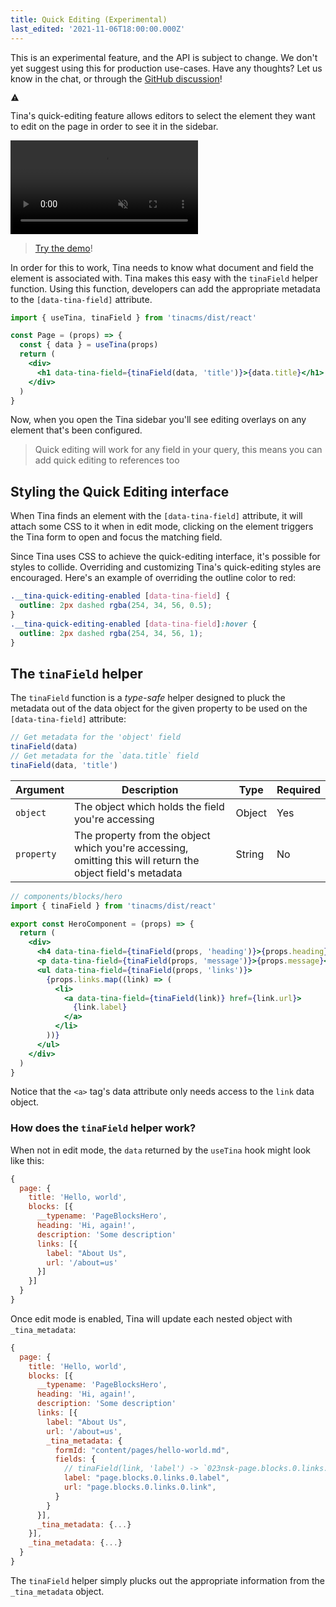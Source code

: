 ```yaml
---
title: Quick Editing (Experimental)
last_edited: '2021-11-06T18:00:00.000Z'
---
```


<div class="short-code-warning">
   <div>
      <p>This is an experimental feature, and the API is subject to change. We don't yet suggest using this for production use-cases. Have any thoughts? Let us know in the chat, or through the <a href="https://github.com/tinacms/tinacms/discussions/2250">GitHub discussion</a>!</p>
   </div>
   <svg stroke="currentColor" fill="currentColor" stroke-width="0" viewBox="0 0 512 512" height="1em" width="1em" xmlns="http://www.w3.org/2000/svg">
      <path d="M32 464h448L256 48 32 464zm248-64h-48v-48h48v48zm0-80h-48v-96h48v96z"></path>
   </svg>
</div>

Tina's quick-editing feature allows editors to select the element they want
to edit on the page in order to see it in the sidebar.

<video
className="video"
autoPlay="true"
loop
muted
playsInline><source
src="https://res.cloudinary.com/forestry-demo/video/upload/q_80,h_584/v1684344056/tina-io/docs/quick-edit-demo.mp4"
type="video/webm"
/><source
src="https://res.cloudinary.com/forestry-demo/video/upload/q_80,h_584/v1684344056/tina-io/docs/quick-edit-demo.mp4"
type="video/mp4"
/>
</video>

> [Try the demo](https://quick-edit-demo.vercel.app/admin#/~)!

In order for this to work, Tina needs to know what document and field the
element is associated with. Tina makes this easy with the `tinaField` helper
function. Using this function, developers can add the appropriate metadata
to the `[data-tina-field]` attribute.

```jsx
import { useTina, tinaField } from 'tinacms/dist/react'

const Page = (props) => {
  const { data } = useTina(props)
  return (
    <div>
      <h1 data-tina-field={tinaField(data, 'title')}>{data.title}</h1>
    </div>
  )
}
```

Now, when you open the Tina sidebar you'll see editing overlays on any element
that's been configured.

> Quick editing will work for any field in your query, this means you can add quick editing to references too

## Styling the Quick Editing interface

When Tina finds an element with the `[data-tina-field]` attribute, it will attach some CSS to it when in edit mode, clicking on the element triggers
the Tina form to open and focus the matching field.

Since Tina uses CSS to achieve the quick-editing interface, it's possible for styles to collide. Overriding and customizing Tina's
quick-editing styles are encouraged. Here's an example of overriding the outline color to red:

```css
.__tina-quick-editing-enabled [data-tina-field] {
  outline: 2px dashed rgba(254, 34, 56, 0.5);
}
.__tina-quick-editing-enabled [data-tina-field]:hover {
  outline: 2px dashed rgba(254, 34, 56, 1);
}
```

## The `tinaField` helper

The `tinaField` function is a _type-safe_ helper designed to pluck the metadata out of the data object for the given
property to be used on the `[data-tina-field]` attribute:

```js
// Get metadata for the 'object' field
tinaField(data)
// Get metadata for the `data.title` field
tinaField(data, 'title')
```

| Argument   | Description                                                                                                | Type   | Required |
| ---------- | ---------------------------------------------------------------------------------------------------------- | ------ | -------- |
| `object`   | The object which holds the field you're accessing                                                          | Object | Yes      |
| `property` | The property from the object which you're accessing, omitting this will return the object field's metadata | String | No       |

```jsx
// components/blocks/hero
import { tinaField } from 'tinacms/dist/react'

export const HeroComponent = (props) => {
  return (
    <div>
      <h4 data-tina-field={tinaField(props, 'heading')}>{props.heading}</h4>
      <p data-tina-field={tinaField(props, 'message')}>{props.message}</p>
      <ul data-tina-field={tinaField(props, 'links')}>
        {props.links.map((link) => (
          <li>
            <a data-tina-field={tinaField(link)} href={link.url}>
              {link.label}
            </a>
          </li>
        ))}
      </ul>
    </div>
  )
}
```

Notice that the `<a>` tag's data attribute only needs access to the `link` data object.

### How does the `tinaField` helper work?

When not in edit mode, the `data` returned by the `useTina` hook might look like this:

```js
{
  page: {
    title: 'Hello, world',
    blocks: [{
      __typename: 'PageBlocksHero',
      heading: 'Hi, again!',
      description: 'Some description'
      links: [{
        label: "About Us",
        url: '/about=us'
      }]
    }]
  }
}
```

Once edit mode is enabled, Tina will update each nested object with `_tina_metadata`:

```js
{
  page: {
    title: 'Hello, world',
    blocks: [{
      __typename: 'PageBlocksHero',
      heading: 'Hi, again!',
      description: 'Some description'
      links: [{
        label: "About Us",
        url: '/about=us',
        _tina_metadata: {
          formId: "content/pages/hello-world.md",
          fields: {
            // tinaField(link, 'label') -> `023nsk-page.blocks.0.links.0.label`
            label: "page.blocks.0.links.0.label",
            url: "page.blocks.0.links.0.link",
          }
        }
      }],
      _tina_metadata: {...}
    }],
    _tina_metadata: {...}
  }
}
```

The `tinaField` helper simply plucks out the appropriate information from the `_tina_metadata` object.
